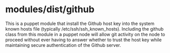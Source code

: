 modules/dist/github
===================

This is a puppet module that install the Github host key into the system known
hosts file (typically /etc/ssh/ssh_known_hosts).  Including the github class
from this module in a puppet node will allow git activity on the node to
proceed without ever having to answer whether to trust the host key while
maintaining secure authentication of the Github server.
